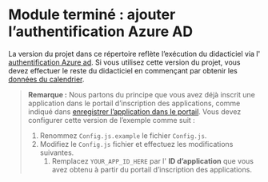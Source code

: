 # <a name="completed-module-add-azure-ad-authentication"></a>Module terminé : ajouter l’authentification Azure AD

La version du projet dans ce répertoire reflète l’exécution du didacticiel via l' [authentification Azure ad](https://docs.microsoft.com/graph/training/react-tutorial?tutorial-step=3). Si vous utilisez cette version du projet, vous devez effectuer le reste du didacticiel en commençant par obtenir les [données du calendrier](https://docs.microsoft.com/graph/training/react-tutorial?tutorial-step=4).

> **Remarque :** Nous partons du principe que vous avez déjà inscrit une application dans le portail d’inscription des applications, comme indiqué dans [enregistrer l’application dans le portail](https://docs.microsoft.com/graph/training/react-tutorial?tutorial-step=2). Vous devez configurer cette version de l’exemple comme suit :
>
> 1. Renommez `Config.js.example` le fichier `Config.js`.
> 1. Modifiez le `Config.js` fichier et effectuez les modifications suivantes.
>     1. Remplacez `YOUR_APP_ID_HERE` par l' **ID d’application** que vous avez obtenu à partir du portail d’inscription des applications.
